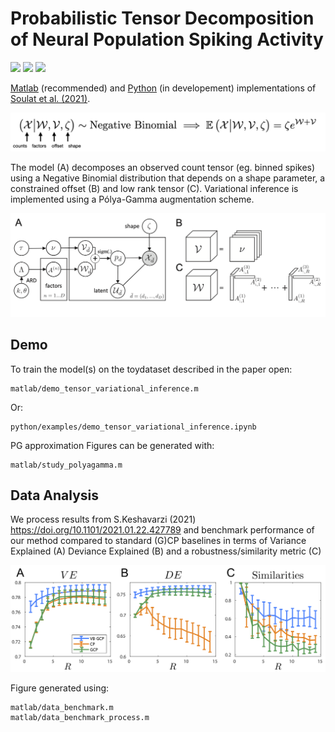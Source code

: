 # Probabilistic Tensor Decomposition of Neural Population Spiking Activity


[license-img]: https://img.shields.io/badge/license-MIT-green
[license-url]: https://github.com/hugosou/vbgcp/blob/main/LICENSE.md

[python-img]:https://img.shields.io/badge/python-v3.8-blue
[python-url]: https://github.com/hugosou/vbgcp/tree/main/python

[matlab-img]:https://img.shields.io/badge/matlab-R2020-orange
[matlab-url]: https://github.com/hugosou/vbgcp/tree/main/matlab

[![][license-img]][license-url] [![][matlab-img]][matlab-url] [![][python-img]][python-url] 

[Matlab][matlab-url] (recommended) and [Python][python-url] (in developement) implementations of [Soulat et al. (2021)](https://arxiv.org/abs/2030.12345).

![alt text](model_summary.png "Model")

The model (A) decomposes an observed count tensor (eg. binned spikes) using a Negative Binomial distribution that depends on a shape parameter, a constrained offset (B) and low rank tensor (C). 
Variational inference is implemented using a Pólya-Gamma augmentation scheme. 

![alt text](model_graphical.png "Model")


## Demo

To train the model(s) on the toydataset described in the paper open:

```
matlab/demo_tensor_variational_inference.m
```
Or:
```
python/examples/demo_tensor_variational_inference.ipynb
```
PG approximation Figures can be generated with: 

```
matlab/study_polyagamma.m
```

## Data Analysis

We process results from  S.Keshavarzi (2021) https://doi.org/10.1101/2021.01.22.427789 and benchmark performance of our method compared to standard (G)CP baselines in terms of Variance Explained (A)  Deviance Explained (B) and a robustness/similarity metric (C)

![alt text](performances.png  "Perf")

Figure generated using:
```
matlab/data_benchmark.m
matlab/data_benchmark_process.m
```


